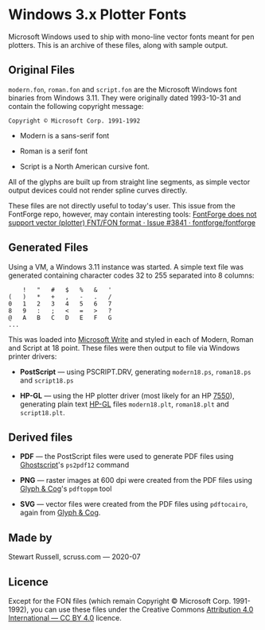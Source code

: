 # Windows 3.x Plotter Fonts

Microsoft Windows used to ship with mono-line vector fonts meant for
pen plotters. This is an archive of these files, along with sample
output.

## Original Files

`modern.fon`, `roman.fon` and `script.fon` are the Microsoft Windows font
binaries from Windows 3.11. They were originally dated 1993-10-31 and
contain the following copyright message:

    Copyright © Microsoft Corp. 1991-1992

* Modern is a sans-serif font

* Roman is a serif font

* Script is a North American cursive font.

All of the glyphs are built up from straight line segments, as simple
vector output devices could not render spline curves directly.

These files are not directly useful to today's user. This issue from 
the FontForge repo, however, may contain interesting tools: [FontForge does not support vector (plotter) FNT/FON format · Issue #3841 · fontforge/fontforge](https://github.com/fontforge/fontforge/issues/3841)

## Generated Files

Using a VM, a Windows 3.11 instance was started. A simple text file
was generated containing character codes 32 to 255 separated into 8
columns:

     	!	"	#	$	%	&	'
    (	)	*	+	,	-	.	/
    0	1	2	3	4	5	6	7
    8	9	:	;	<	=	>	?
    @	A	B	C	D	E	F	G
    ...

This was loaded into [Microsoft
Write](https://en.wikipedia.org/wiki/Microsoft_Write) and styled in
each of Modern, Roman and Script at 18 point. These files were then
output to file via Windows printer drivers:

* **PostScript** — using PSCRIPT.DRV, generating `modern18.ps`,
  `roman18.ps` and `script18.ps`

* **HP-GL** — using the HP plotter driver (most likely for an HP
  [7550](http://hpmuseum.net/display_item.php?hw=75)), generating plain
  text [HP-GL](https://en.wikipedia.org/wiki/HP-GL) files
  `modern18.plt`, `roman18.plt` and `script18.plt`.

## Derived files

* **PDF** — the PostScript files were used to generate PDF files using
  [Ghostscript](https://www.ghostscript.com/)'s `ps2pdf12` command
  
* **PNG** — raster images at 600 dpi were created from the PDF files
  using [Glyph & Cog](http://www.glyphandcog.com/)'s `pdftoppm` tool

* **SVG** — vector files were created from the PDF files using
  `pdftocairo`, again from [Glyph & Cog](http://www.glyphandcog.com/).
  
## Made by

Stewart Russell, scruss.com — 2020-07

## Licence

Except for the FON files (which remain Copyright © Microsoft
Corp. 1991-1992), you can use these files under the Creative Commons
[Attribution 4.0 International — CC BY
4.0](https://creativecommons.org/licenses/by/4.0/) licence.
